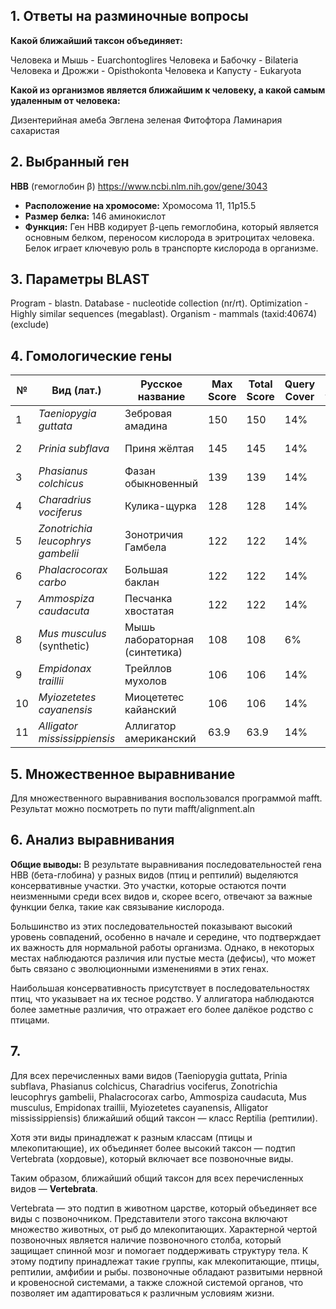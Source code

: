 ## 1. Ответы на разминочные вопросы

**Какой ближайший таксон объединяет:**

Человека и Мышь - Euarchontoglires
Человека и Бабочку - Bilateria
Человека и Дрожжи - Opisthokonta
Человека и Капусту - Eukaryota

**Какой из организмов является ближайшим к человеку, а какой самым удаленным от человека:**

Дизентерийная амеба
Эвглена зеленая
Фитофтора
Ламинария сахаристая

## 2. Выбранный ген

**HBB** (гемоглобин β)
https://www.ncbi.nlm.nih.gov/gene/3043

* **Расположение на хромосоме:** Хромосома 11, 11p15.5
* **Размер белка:** 146 аминокислот
* **Функция:** Ген HBB кодирует β-цепь гемоглобина, который является основным белком, переносом кислорода в эритроцитах человека. Белок играет ключевую роль в транспорте кислорода в организме.

## 3. Параметры BLAST

Program - blastn.
Database - nucleotide collection (nr/rt).
Optimization - Highly similar sequences (megablast).
Organism - mammals (taxid:40674) (exclude)

## 4. Гомологические гены


| №  | Вид (лат.)                        | Русское название              | Max Score | Total Score | Query Cover | E value | % идентичности | Длина | Ссылка на GenBank                                                         |
| -- | --------------------------------- | ----------------------------- | --------- | ----------- | ----------- | ------- | -------------- | ----- | ------------------------------------------------------------------------- |
| 1  | *Taeniopygia guttata*             | Зебровая амадина              | 150       | 150         | 14%         | 2e-30   | 78.95          | 621   | [DQ215299.1](https://www.ncbi.nlm.nih.gov/nucleotide/DQ215299.1)          |
| 2  | *Prinia subflava*                 | Приня жёлтая                  | 145       | 145         | 14%         | 7e-29   | 78.32          | 1460  | [XM\_063393355.1](https://www.ncbi.nlm.nih.gov/nucleotide/XM_063393355.1) |
| 3  | *Phasianus colchicus*             | Фазан обыкновенный            | 139       | 139         | 14%         | 3e-27   | 78.07          | 645   | [XM\_031609611.1](https://www.ncbi.nlm.nih.gov/nucleotide/XM_031609611.1) |
| 4  | *Charadrius vociferus*            | Кулика-щурка                  | 128       | 128         | 14%         | 8e-24   | 77.29          | 620   | [XM\_009890836.1](https://www.ncbi.nlm.nih.gov/nucleotide/XM_009890836.1) |
| 5  | *Zonotrichia leucophrys gambelii* | Зонотричия Гамбела            | 122       | 122         | 14%         | 4e-22   | 76.65          | 673   | [XM\_064704837.1](https://www.ncbi.nlm.nih.gov/nucleotide/XM_064704837.1) |
| 6  | *Phalacrocorax carbo*             | Большая баклан                | 122       | 122         | 14%         | 4e-22   | 76.86          | 656   | [XM\_064441654.1](https://www.ncbi.nlm.nih.gov/nucleotide/XM_064441654.1) |
| 7  | *Ammospiza caudacuta*             | Песчанка хвостатая            | 122       | 122         | 14%         | 4e-22   | 76.65          | 4173  | [XM\_058825752.1](https://www.ncbi.nlm.nih.gov/nucleotide/XM_058825752.1) |
| 8  | *Mus musculus* (synthetic)        | Мышь лабораторная (синтетика) | 108       | 108         | 6%          | 1e-17   | 86.60          | 505   | [BC152793.1](https://www.ncbi.nlm.nih.gov/nucleotide/BC152793.1)          |
| 9  | *Empidonax traillii*              | Трейллов мухолов              | 106       | 106         | 14%         | 4e-17   | 75.22          | 566   | [XM\_027908888.1](https://www.ncbi.nlm.nih.gov/nucleotide/XM_027908888.1) |
| 10 | *Myiozetetes cayanensis*          | Миоцететес кайанский          | 106       | 106         | 14%         | 4e-17   | 75.55          | 605   | [XM\_050332894.1](https://www.ncbi.nlm.nih.gov/nucleotide/XM_050332894.1) |
| 11 | *Alligator mississippiensis*      | Аллигатор американский        | 63.9      | 63.9        | 14%         | 2e-04   | 71.88          | 712   | [XM\_059725104.1](https://www.ncbi.nlm.nih.gov/nucleotide/XM_059725104.1) |

## 5. Множественное выравнивание

Для множественного выравнивания воспользовался программой mafft. Результат можно посмотреть по пути mafft/alignment.aln

## 6. Анализ выравнивания

**Общие выводы:**
В результате выравнивания последовательностей гена HBB (бета-глобина) у разных видов (птиц и рептилий) выделяются консервативные участки. Это участки, которые остаются почти неизменными среди всех видов и, скорее всего, отвечают за важные функции белка, такие как связывание кислорода.

Большинство из этих последовательностей показывают высокий уровень совпадений, особенно в начале и середине, что подтверждает их важность для нормальной работы организма. Однако, в некоторых местах наблюдаются различия или пустые места (дефисы), что может быть связано с эволюционными изменениями в этих генах.

Наибольшая консервативность присутствует в последовательностях птиц, что указывает на их тесное родство. У аллигатора наблюдаются более заметные различия, что отражает его более далёкое родство с птицами.

## 7.

Для всех перечисленных вами видов (Taeniopygia guttata, Prinia subflava, Phasianus colchicus, Charadrius vociferus, Zonotrichia leucophrys gambelii, Phalacrocorax carbo, Ammospiza caudacuta, Mus musculus, Empidonax traillii, Myiozetetes cayanensis, Alligator mississippiensis) ближайший общий таксон — класс Reptilia (рептилии).

Хотя эти виды принадлежат к разным классам (птицы и млекопитающие), их объединяет более высокий таксон — подтип Vertebrata (хордовые), который включает все позвоночные виды.

Таким образом, ближайший общий таксон для всех перечисленных видов — **Vertebrata**.

Vertebrata — это подтип в животном царстве, который объединяет все виды с позвоночником. Представители этого таксона включают множество животных, от рыб до млекопитающих. Характерной чертой позвоночных является наличие позвоночного столба, который защищает спинной мозг и помогает поддерживать структуру тела. К этому подтипу принадлежат такие группы, как млекопитающие, птицы, рептилии, амфибии и рыбы. позвоночные обладают развитыми нервной и кровеносной системами, а также сложной системой органов, что позволяет им адаптироваться к различным условиям жизни.